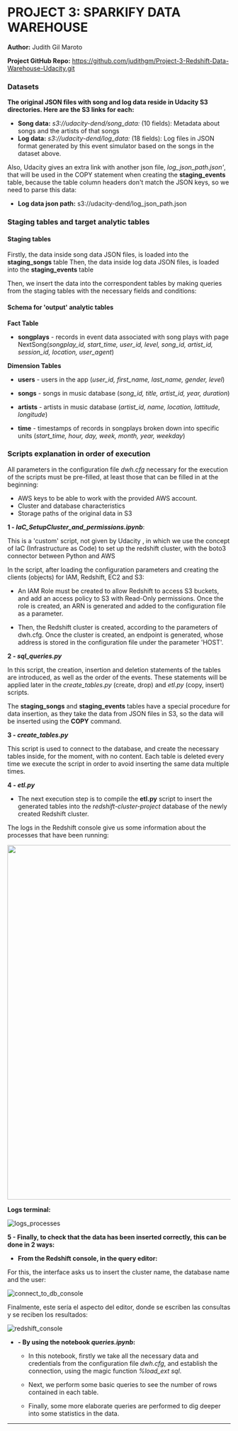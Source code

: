 # PROJECT 3: SPARKIFY DATA WAREHOUSE 
 
**Author:** Judith Gil Maroto

**Project GitHub Repo:** https://github.com/judithgm/Project-3-Redshift-Data-Warehouse-Udacity.git


### Datasets
**The original JSON files with song and log data reside in Udacity S3 directories. Here are the S3 links for each:**

- **Song data:** *s3://udacity-dend/song_data:* (10 fields): Metadata about songs and the artists of that songs
- **Log data:** *s3://udacity-dend/log_data:* (18 fields): Log files in JSON format generated by this event simulator based on the songs in the dataset above.

Also, Udacity gives an extra link with another json file, *log_json_path.json'*, that will be used in the COPY statement when creating the **staging_events** table, because the table column headers don't match the JSON keys, so we need to parse this data: 

- **Log data json path:** s3://udacity-dend/log_json_path.json


### Staging tables and target analytic tables


#### Staging tables

Firstly, the data inside song data JSON files, is loaded into the **staging_songs** table
Then, the data inside log data JSON files, is loaded into the **staging_events** table


Then, we insert the data into the correspondent tables by making queries from the staging tables with the necessary fields and conditions:


#### Schema for 'output' analytic tables

**Fact Table**

- **songplays** - records in event data associated with song plays  with page NextSong(*songplay_id, start_time, user_id, level, song_id, artist_id, session_id, location, user_agent*)

**Dimension Tables**

- **users** - users in the app (*user_id, first_name, last_name, gender, level*)

- **songs** - songs in music database (*song_id, title, artist_id, year, duration*)

- **artists** - artists in music database (*artist_id, name, location, lattitude, longitude*)

- **time** - timestamps of records in songplays broken down into specific units (*start_time, hour, day, week, month, year, weekday*)


### Scripts explanation in order of execution

All parameters in the configuration file *dwh.cfg* necessary for the execution of the scripts must be pre-filled, at least those that can be filled in at the beginning:

- AWS keys to be able to work with the provided AWS account.
- Cluster and database characteristics
- Storage paths of the original data in S3


**1 - *IaC_SetupCluster_and_permissions.ipynb***:

This is a 'custom' script, not given by Udacity , in which we use the concept of IaC (Infrastructure as Code) to set up the redshift cluster, with the boto3 connector between Python and AWS

In the script, after loading the configuration parameters and creating the clients (objects) for IAM, Redshift, EC2 and S3:

- An IAM Role must be created to allow Redshift to access S3 buckets, and add an access policy to S3 with Read-Only permissions.
    Once the role is created, an ARN is generated and added to the configuration file as a parameter.

- Then, the Redshift cluster is created, according to the parameters of dwh.cfg. Once the cluster is created, an endpoint is generated, whose address is stored in the configuration file under the parameter 'HOST'.


**2 - *sql_queries.py***

In this script, the creation, insertion and deletion statements of the tables are introduced, as well as the order of the events. These statements will be applied later in the *create_tables.py* (create, drop) and *etl.py* (copy, insert) scripts.

The **staging_songs** and **staging_events** tables have a special procedure for data insertion, as they take the data from JSON files in S3, so the data will be inserted using the **COPY** command.


**3 - *create_tables.py***


This script is used to connect to the database, and create the necessary tables inside, for the moment, with no content. Each table is deleted every time we
execute the script in order to avoid inserting the same data multiple times.


**4 - *etl.py***

- The next execution step is to compile the **etl.py** script to insert the generated tables into the *redshift-cluster-project* database of the newly created Redshift cluster.

The logs in the Redshift console give us some information about the processes that have been running:

[<img src="logs_etl_console.png" width="1500" height="800"/>](logs_etl_console.png)



**Logs terminal:**

![logs_processes](logs_terminal_run_scripts.png) 





**5 - Finally, to check that the data has been inserted correctly, this can be done in 2 ways:**

- **From the Redshift console, in the query editor:**


For this, the interface asks us to insert the cluster name, the database name and the user:

![connect_to_db_console](connect_to_db_in_console.png) 

Finalmente, este sería el aspecto del editor, donde se escriben las consultas y se reciben los resultados: 


![redshift_console](redshift_console_connected_to_db.png) 



- **- By using the notebook *queries.ipynb*:**
    - In this notebook, firstly we take all the necessary data and credentials from the configuration file *dwh.cfg*, and establish the connection, using the magic function *%load_ext sql*.

    - Next, we perform some basic queries to see the number of rows contained in each table.
    - Finally, some more elaborate queries are performed to dig deeper into some statistics in the data.
    
------------------------------------------------------------------------------------------------------------